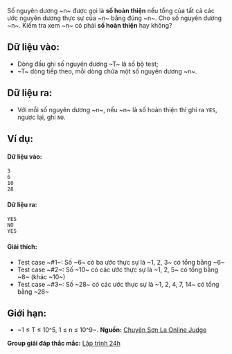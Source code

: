 Số nguyên dương ~n~ được gọi là **số hoàn thiện** nếu tổng của tất cả các ước nguyên dương thực sự của ~n~ bằng đúng ~n~.
Cho số nguyên dương ~n~. Kiểm tra xem ~n~ có phải **số hoàn thiện** hay không?

## Dữ liệu vào:
- Dòng đầu ghi số nguyên dương ~T~ là số bộ test;
- ~T~ dòng tiếp theo, mỗi dòng chứa một số nguyên dương ~n~.

## Dữ liệu ra:
- Với mỗi số nguyên dương ~n~, nếu ~n~ là số hoàn thiện thì ghi ra `YES`, ngược lại, ghi `NO`.

## Ví dụ:
#### Dữ liệu vào:
```
3
6
10
28
```

#### Dữ liệu ra:
```
YES
NO
YES
```

#### Giải thích:
- Test case ~\#1~: Số ~6~ có ba ước thực sự là ~1, 2, 3~ có tổng bằng ~6~
- Test case ~\#2~: Số ~10~ có các ước thực sự là ~1, 2, 5~ có tổng bằng ~8~ (khác ~10~)
- Test case ~\#3~: Số ~28~ có các ước thực sự là ~1, 2, 4, 7, 14~ có tổng bằng ~28~

## Giới hạn:
- ~1 ≤ T ≤ 10^5, 1 ≤ n ≤ 10^9~.
**Nguồn:** [Chuyên Sơn La Online Judge](http://csloj.ddns.net/)

**Group giải đáp thắc mắc:** [Lập trình 24h](https://www.facebook.com/groups/1386904321519984)